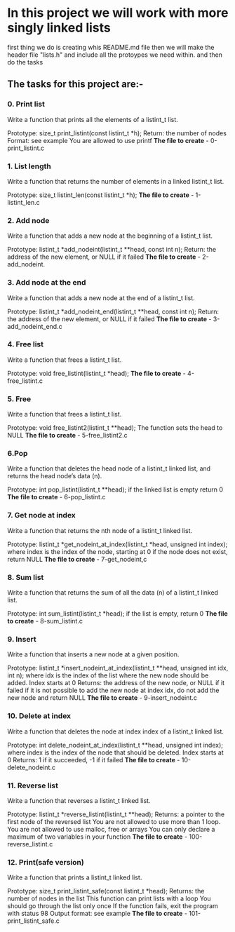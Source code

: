 # In this project we will work with more singly linked lists

first thing we do is creating whis README.md file
then we will make the header file "lists.h" and include all the protoypes we need within.
and then do the tasks

## The tasks for this project are:-

### 0. Print list
Write a function that prints all the elements of a listint_t list.

Prototype: size_t print_listint(const listint_t *h);
Return: the number of nodes
Format: see example
You are allowed to use printf
__The file to create__ - 0-print_listint.c

### 1. List length
Write a function that returns the number of elements in a linked listint_t list.

Prototype: size_t listint_len(const listint_t *h);
__The file to create__ - 1-listint_len.c

### 2. Add node
Write a function that adds a new node at the beginning of a listint_t list.

Prototype: listint_t *add_nodeint(listint_t **head, const int n);
Return: the address of the new element, or NULL if it failed
__The file to create__ - 2-add_nodeint.

### 3. Add node at the end
Write a function that adds a new node at the end of a listint_t list.

Prototype: listint_t *add_nodeint_end(listint_t **head, const int n);
Return: the address of the new element, or NULL if it failed
__The file to create__ - 3-add_nodeint_end.c

### 4. Free list
Write a function that frees a listint_t list.

Prototype: void free_listint(listint_t *head);
__The file to create__ - 4-free_listint.c

### 5. Free
Write a function that frees a listint_t list.

Prototype: void free_listint2(listint_t **head);
The function sets the head to NULL
__The file to create__ - 5-free_listint2.c

### 6.Pop
Write a function that deletes the head node of a listint_t linked list, and returns the head node’s data (n).

Prototype: int pop_listint(listint_t **head);
if the linked list is empty return 0
__The file to create__ - 6-pop_listint.c

### 7. Get node at index
Write a function that returns the nth node of a listint_t linked list.

Prototype: listint_t *get_nodeint_at_index(listint_t *head, unsigned int index);
where index is the index of the node, starting at 0
if the node does not exist, return NULL
__The file to create__ - 7-get_nodeint,c

### 8. Sum list
Write a function that returns the sum of all the data (n) of a listint_t linked list.

Prototype: int sum_listint(listint_t *head);
if the list is empty, return 0
__The file to create__ - 8-sum_listint.c

### 9. Insert
Write a function that inserts a new node at a given position.

Prototype: listint_t *insert_nodeint_at_index(listint_t **head, unsigned int idx, int n);
where idx is the index of the list where the new node should be added. Index starts at 0
Returns: the address of the new node, or NULL if it failed
if it is not possible to add the new node at index idx, do not add the new node and return NULL
__The file to create__ - 9-insert_nodeint.c

### 10. Delete at index
Write a function that deletes the node at index index of a listint_t linked list.

Prototype: int delete_nodeint_at_index(listint_t **head, unsigned int index);
where index is the index of the node that should be deleted. Index starts at 0
Returns: 1 if it succeeded, -1 if it failed
__The file to create__ - 10-delete_nodeint.c

### 11. Reverse list
Write a function that reverses a listint_t linked list.

Prototype: listint_t *reverse_listint(listint_t **head);
Returns: a pointer to the first node of the reversed list
You are not allowed to use more than 1 loop.
You are not allowed to use malloc, free or arrays
You can only declare a maximum of two variables in your function
__The file to create__ - 100-reverse_listint.c

### 12. Print(safe version)
Write a function that prints a listint_t linked list.

Prototype: size_t print_listint_safe(const listint_t *head);
Returns: the number of nodes in the list
This function can print lists with a loop
You should go through the list only once
If the function fails, exit the program with status 98
Output format: see example
__The file to create__ - 101-print_listint_safe.c

###
